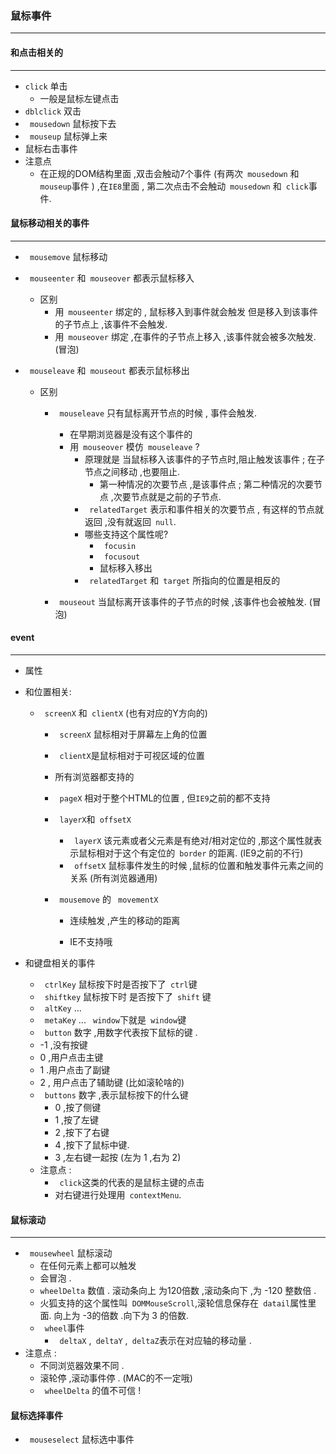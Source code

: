 ### 鼠标事件

------



#### 和点击相关的

------



* ` click ` 单击
  * 一般是鼠标左键点击 
* ` dblclick `  双击
* ` mousedown`  鼠标按下去
* ` mouseup` 鼠标弹上来
* 鼠标右击事件 
* 注意点
  * 在正规的DOM结构里面 ,双击会触动7个事件 (有两次` mousedown` 和` mouseup`事件 )  ,在`IE8`里面 , 第二次点击不会触动` mousedown` 和` click`事件. 



#### 鼠标移动相关的事件

------



* ` mousemove`  鼠标移动

* ` mouseenter`   和` mouseover` 都表示鼠标移入

  * 区别
    * 用` mouseenter` 绑定的 , 鼠标移入到事件就会触发 但是移入到该事件的子节点上 ,该事件不会触发.
    * 用` mouseover`  绑定 ,在事件的子节点上移入 ,该事件就会被多次触发. (冒泡)

* ` mouseleave` 和` mouseout`  都表示鼠标移出

  * 区别

    * ` mouseleave`  只有鼠标离开节点的时候 , 事件会触发.

      * 在早期浏览器是没有这个事件的
      * 用` mouseover` 模仿` mouseleave`  ?
        * 原理就是 当鼠标移入该事件的子节点时,阻止触发该事件 ; 在子节点之间移动 ,也要阻止.
          * 第一种情况的次要节点  ,是该事件点 ;  第二种情况的次要节点 ,次要节点就是之前的子节点.
        * ` relatedTarget` 表示和事件相关的次要节点 , 有这样的节点就返回 ,没有就返回` null`.
        * 哪些支持这个属性呢?
          * ` focusin`
          * ` focusout`
          * 鼠标移入移出
        * ` relatedTarget` 和` target` 所指向的位置是相反的

    * ` mouseout`  当鼠标离开该事件的子节点的时候 ,该事件也会被触发. (冒泡)

       

#### event

------



* 属性

* 和位置相关:

  * ` screenX` 和` clientX`  (也有对应的Y方向的)  

    * ` screenX` 鼠标相对于屏幕左上角的位置

    * ` clientX`是鼠标相对于可视区域的位置

    * 所有浏览器都支持的

    * ` pageX` 相对于整个HTML的位置 ,  但`IE9`之前的都不支持

    * ` layerX`和` offsetX` 

      * ` layerX`  该元素或者父元素是有绝对/相对定位的  ,那这个属性就表示鼠标相对于这个有定位的` border` 的距离.  (IE9之前的不行)
      * ` offsetX` 鼠标事件发生的时候 ,鼠标的位置和触发事件元素之间的关系  (所有浏览器通用)

    * ` mousemove` 的 ` movementX` 

      * 连续触发 ,产生的移动的距离

      * IE不支持哦

          

* 和键盘相关的事件

  * ` ctrlKey`  鼠标按下时是否按下了` ctrl`键
  * ` shiftkey` 鼠标按下时 是否按下了` shift` 键
  * ` altKey`  ...
  * ` metaKey` ... ` window`下就是` window`键
  *  ` button` 数字 ,用数字代表按下鼠标的键 .
    * -1  ,没有按键
    * 0   ,用户点击主键
    * 1   .用户点击了副键
    * 2    , 用户点击了辅助键  (比如滚轮啥的)
  * ` buttons`  数字 ,表示鼠标按下的什么键
    * 0   ,按了侧键
    * 1  ,按了左键
    * 2   ,按下了右键
    * 4    ,按下了鼠标中键.
    * 3    ,左右键一起按  (左为 1   ,右为  2)
  * 注意点 :
    * ` click`这类的代表的是鼠标主键的点击
    * 对右键进行处理用` contextMenu`.



#### 鼠标滚动

------



* ` mousewheel` 鼠标滚动
  * 在任何元素上都可以触发
  * 会冒泡 .
  * `wheelDelta`  数值 .  滚动条向上  为120倍数  ,滚动条向下  ,为  -120 整数倍 .
  * 火狐支持的这个属性叫` DOMMouseScroll`,滚轮信息保存在` datail`属性里面.  向上为 -3的倍数 .向下为 3 的倍数.
  * ` wheel`事件
    * ` deltaX`   ,` deltaY` ,` deltaZ`表示在对应轴的移动量 .
* 注意点 :
  * 不同浏览器效果不同 .
  * 滚轮停 ,滚动事件停  .  (MAC的不一定哦)
  * ` wheelDelta` 的值不可信 !



#### 鼠标选择事件

* ` mouseselect` 鼠标选中事件